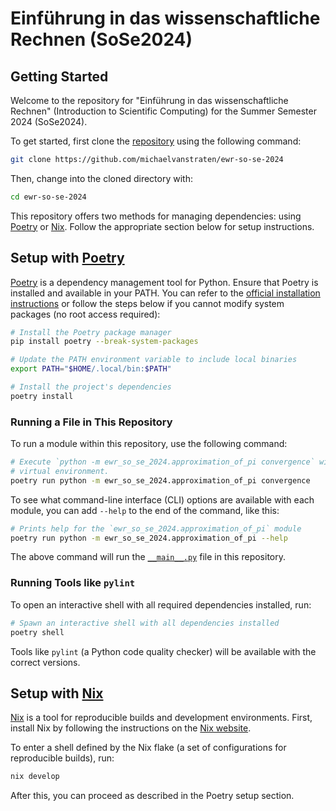 # Einführung in das wissenschaftliche Rechnen (SoSe2024)

## Getting Started

Welcome to the repository for "Einführung in das wissenschaftliche Rechnen"
(Introduction to Scientific Computing) for the Summer Semester 2024 (SoSe2024).

To get started, first clone the
[repository](https://github.com/michaelvanstraten/ewr-so-se-2024) using the
following command:

```sh
git clone https://github.com/michaelvanstraten/ewr-so-se-2024
```

Then, change into the cloned directory with:

```sh
cd ewr-so-se-2024
```

This repository offers two methods for managing dependencies: using
[Poetry](https://python-poetry.org/) or [Nix](https://nixos.org/). Follow the
appropriate section below for setup instructions.

## Setup with [Poetry](https://python-poetry.org/)

[Poetry](https://python-poetry.org/) is a dependency management tool for Python.
Ensure that Poetry is installed and available in your PATH. You can refer to the
[official installation instructions](https://python-poetry.org/docs/#installation)
or follow the steps below if you cannot modify system packages (no root access
required):

```sh
# Install the Poetry package manager
pip install poetry --break-system-packages

# Update the PATH environment variable to include local binaries
export PATH="$HOME/.local/bin:$PATH"

# Install the project's dependencies
poetry install
```

### Running a File in This Repository

To run a module within this repository, use the following command:

```sh
# Execute `python -m ewr_so_se_2024.approximation_of_pi convergence` within the 
# virtual environment.
poetry run python -m ewr_so_se_2024.approximation_of_pi convergence
```

To see what command-line interface (CLI) options are available with each module,
you can add `--help` to the end of the command, like this:

```sh
# Prints help for the `ewr_so_se_2024.approximation_of_pi` module
poetry run python -m ewr_so_se_2024.approximation_of_pi --help
```

The above command will run the [`__main__.py`](./ewr_so_se_2024/approximation_of_pi/__main__.py) 
file in this repository.

### Running Tools like `pylint`

To open an interactive shell with all required dependencies installed, run:

```sh
# Spawn an interactive shell with all dependencies installed
poetry shell
```

Tools like `pylint` (a Python code quality checker) will be available with the
correct versions.

## Setup with [Nix](https://nixos.org/)

[Nix](https://nixos.org/) is a tool for reproducible builds and development
environments. First, install Nix by following the instructions on the
[Nix website](https://nixos.org/download/#download-nix).

To enter a shell defined by the Nix flake (a set of configurations for
reproducible builds), run:

```sh
nix develop
```

After this, you can proceed as described in the Poetry setup section.
